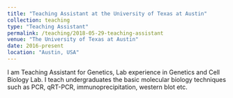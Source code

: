 ```yaml
---
title: "Teaching Assistant at the University of Texas at Austin"
collection: teaching
type: "Teaching Assistant"
permalink: /teaching/2018-05-29-teaching-assistant
venue: "The University of Texas at Austin"
date: 2016-present
location: "Austin, USA"
---
```


I am Teaching Assistant for Genetics, Lab experience in Genetics and Cell Biology Lab. 
I teach undergraduates the basic molecular biology techniques such as PCR, qRT-PCR, immunoprecipitation, western blot etc. 
